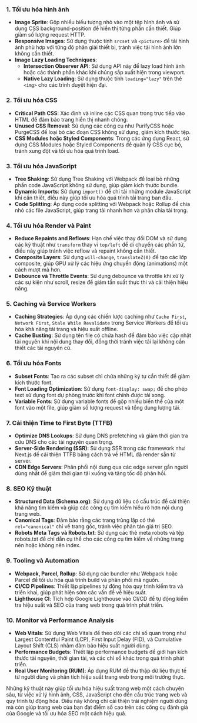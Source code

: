 
### 1. **Tối ưu hóa hình ảnh**

- **Image Sprite**: Gộp nhiều biểu tượng nhỏ vào một tệp hình ảnh và sử dụng CSS background-position để hiển thị từng phần cần thiết. Giúp giảm số lượng request HTTP.
- **Responsive Images**: Sử dụng thuộc tính `srcset` và `<picture>` để tải hình ảnh phù hợp với từng độ phân giải thiết bị, tránh việc tải hình ảnh lớn không cần thiết.
- **Image Lazy Loading Techniques**:
    - **Intersection Observer API**: Sử dụng API này để lazy load hình ảnh hoặc các thành phần khác khi chúng sắp xuất hiện trong viewport.
    - **Native Lazy Loading**: Sử dụng thuộc tính `loading="lazy"` trên thẻ `<img>` cho các trình duyệt hiện đại.

### 2. **Tối ưu hóa CSS**

- **Critical Path CSS**: Xác định và inline các CSS quan trọng trực tiếp vào HTML để đảm bảo trang hiển thị nhanh chóng.
- **Unused CSS Removal**: Sử dụng các công cụ như PurifyCSS hoặc PurgeCSS để loại bỏ các đoạn CSS không sử dụng, giảm kích thước tệp.
- **CSS Modules hoặc Styled Components**: Trong các ứng dụng React, sử dụng CSS Modules hoặc Styled Components để quản lý CSS cục bộ, tránh xung đột và tối ưu hóa quá trình load.

### 3. **Tối ưu hóa JavaScript**

- **Tree Shaking**: Sử dụng Tree Shaking với Webpack để loại bỏ những phần code JavaScript không sử dụng, giúp giảm kích thước bundle.
- **Dynamic Imports**: Sử dụng `import()` để chỉ tải những module JavaScript khi cần thiết, điều này giúp tối ưu hóa quá trình tải trang ban đầu.
- **Code Splitting**: Áp dụng code splitting với Webpack hoặc Rollup để chia nhỏ các file JavaScript, giúp trang tải nhanh hơn và phân chia tải trọng.

### 4. **Tối ưu hóa Render và Paint**

- **Reduce Repaints and Reflows**: Hạn chế việc thay đổi DOM và sử dụng các kỹ thuật như `transform` thay vì `top/left` để di chuyển các phần tử, điều này giúp tránh việc reflow và repaint không cần thiết.
- **Composite Layers**: Sử dụng `will-change`, `translateZ(0)` để tạo các lớp composite, giúp GPU xử lý các hiệu ứng chuyển động (animations) một cách mượt mà hơn.
- **Debounce và Throttle Events**: Sử dụng debounce và throttle khi xử lý các sự kiện như scroll, resize để giảm tần suất thực thi và cải thiện hiệu năng.

### 5. **Caching và Service Workers**

- **Caching Strategies**: Áp dụng các chiến lược caching như `Cache First`, `Network First`, `Stale While Revalidate` trong Service Workers để tối ưu hóa khả năng tải trang và hiệu suất offline.
- **Cache Busting**: Sử dụng tên file có chứa hash để đảm bảo việc cập nhật tài nguyên khi nội dung thay đổi, đồng thời tránh việc tải lại không cần thiết các tài nguyên cũ.

### 6. **Tối ưu hóa Fonts**

- **Subset Fonts**: Tạo ra các subset chỉ chứa những ký tự cần thiết để giảm kích thước font.
- **Font Loading Optimization**: Sử dụng `font-display: swap;` để cho phép text sử dụng font dự phòng trước khi font chính được tải xong.
- **Variable Fonts**: Sử dụng variable fonts để gộp nhiều biến thể của một font vào một file, giúp giảm số lượng request và tổng dung lượng tải.

### 7. **Cải thiện Time to First Byte (TTFB)**

- **Optimize DNS Lookups**: Sử dụng DNS prefetching và giảm thời gian tra cứu DNS cho các tài nguyên quan trọng.
- **Server-Side Rendering (SSR)**: Sử dụng SSR trong các framework như Next.js để cải thiện TTFB bằng cách trả về HTML đã render sẵn từ server.
- **CDN Edge Servers**: Phân phối nội dung qua các edge server gần người dùng nhất để giảm thời gian tải xuống và tăng tốc độ phản hồi.

### 8. **SEO Kỹ thuật**

- **Structured Data (Schema.org)**: Sử dụng dữ liệu có cấu trúc để cải thiện khả năng tìm kiếm và giúp các công cụ tìm kiếm hiểu rõ hơn nội dung trang web.
- **Canonical Tags**: Đảm bảo rằng các trang trùng lặp có thẻ `rel="canonical"` chỉ về trang gốc, tránh việc phân tán giá trị SEO.
- **Robots Meta Tags và Robots.txt**: Sử dụng các thẻ meta robots và tệp robots.txt để chỉ dẫn cụ thể cho các công cụ tìm kiếm về những trang nên hoặc không nên index.

### 9. **Tooling và Automation**

- **Webpack, Parcel, Rollup**: Sử dụng các bundler như Webpack hoặc Parcel để tối ưu hóa quá trình build và phân phối mã nguồn.
- **CI/CD Pipelines**: Thiết lập pipelines tự động hóa quy trình kiểm tra và triển khai, giúp phát hiện sớm các vấn đề về hiệu suất.
- **Lighthouse CI**: Tích hợp Google Lighthouse vào CI/CD để tự động kiểm tra hiệu suất và SEO của trang web trong quá trình phát triển.

### 10. **Monitor và Performance Analysis**

- **Web Vitals**: Sử dụng Web Vitals để theo dõi các chỉ số quan trọng như Largest Contentful Paint (LCP), First Input Delay (FID), và Cumulative Layout Shift (CLS) nhằm đảm bảo hiệu suất người dùng.
- **Performance Budgets**: Thiết lập performance budgets để giới hạn kích thước tài nguyên, thời gian tải, và các chỉ số khác trong quá trình phát triển.
- **Real User Monitoring (RUM)**: Áp dụng RUM để thu thập dữ liệu thực tế từ người dùng và phân tích hiệu suất trang web trong môi trường thực.

Những kỹ thuật này giúp tối ưu hóa hiệu suất trang web một cách chuyên sâu, từ việc xử lý hình ảnh, CSS, JavaScript cho đến cấu trúc trang web và quy trình tự động hóa. Điều này không chỉ cải thiện trải nghiệm người dùng mà còn giúp trang web của bạn đạt điểm số cao trên các công cụ đánh giá của Google và tối ưu hóa SEO một cách hiệu quả.